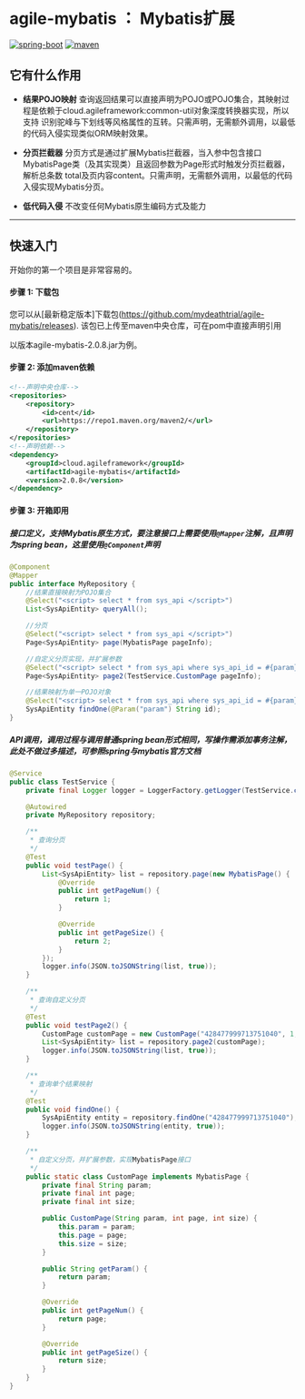 # agile-mybatis ： Mybatis扩展
[![spring-boot](https://img.shields.io/badge/Spring--boot-LATEST-green)](https://img.shields.io/badge/spring-LATEST-green)
[![maven](https://img.shields.io/badge/build-maven-green)](https://img.shields.io/badge/build-maven-green)
## 它有什么作用

* **结果POJO映射**
查询返回结果可以直接声明为POJO或POJO集合，其映射过程是依赖于cloud.agileframework:common-util对象深度转换器实现，所以支持
识别驼峰与下划线等风格属性的互转。只需声明，无需额外调用，以最低的代码入侵实现类似ORM映射效果。

* **分页拦截器**
分页方式是通过扩展Mybatis拦截器，当入参中包含接口MybatisPage类（及其实现类）且返回参数为Page<T>形式时触发分页拦截器，解析总条数
total及页内容content。只需声明，无需额外调用，以最低的代码入侵实现Mybatis分页。

* **低代码入侵**
不改变任何Mybatis原生编码方式及能力
-------
## 快速入门
开始你的第一个项目是非常容易的。

#### 步骤 1: 下载包
您可以从[最新稳定版本]下载包(https://github.com/mydeathtrial/agile-mybatis/releases).
该包已上传至maven中央仓库，可在pom中直接声明引用

以版本agile-mybatis-2.0.8.jar为例。
#### 步骤 2: 添加maven依赖
```xml
<!--声明中央仓库-->
<repositories>
    <repository>
        <id>cent</id>
        <url>https://repo1.maven.org/maven2/</url>
    </repository>
</repositories>
<!--声明依赖-->
<dependency>
    <groupId>cloud.agileframework</groupId>
    <artifactId>agile-mybatis</artifactId>
    <version>2.0.8</version>
</dependency>
```
#### 步骤 3: 开箱即用
##### 接口定义，支持Mybatis原生方式，要注意接口上需要使用`@Mapper`注解，且声明为spring bean，这里使用`@Component`声明
```java
@Component
@Mapper
public interface MyRepository {
    //结果直接映射为POJO集合
    @Select("<script> select * from sys_api </script>")
    List<SysApiEntity> queryAll();

    //分页
    @Select("<script> select * from sys_api </script>")
    Page<SysApiEntity> page(MybatisPage pageInfo);

    //自定义分页实现，并扩展参数
    @Select("<script> select * from sys_api where sys_api_id = #{param}</script>")
    Page<SysApiEntity> page2(TestService.CustomPage pageInfo);

    //结果映射为单一POJO对象
    @Select("<script> select * from sys_api where sys_api_id = #{param}</script>")
    SysApiEntity findOne(@Param("param") String id);
}
```
##### API调用，调用过程与调用普通spring bean形式相同，写操作需添加事务注解，此处不做过多描述，可参照spring与mybatis官方文档
```java
@Service
public class TestService {
    private final Logger logger = LoggerFactory.getLogger(TestService.class);

    @Autowired
    private MyRepository repository;

    /**
     * 查询分页
     */
    @Test
    public void testPage() {
        List<SysApiEntity> list = repository.page(new MybatisPage() {
            @Override
            public int getPageNum() {
                return 1;
            }

            @Override
            public int getPageSize() {
                return 2;
            }
        });
        logger.info(JSON.toJSONString(list, true));
    }

    /**
     * 查询自定义分页
     */
    @Test
    public void testPage2() {
        CustomPage customPage = new CustomPage("428477999713751040", 1, 2);
        List<SysApiEntity> list = repository.page2(customPage);
        logger.info(JSON.toJSONString(list, true));
    }

    /**
     * 查询单个结果映射
     */
    @Test
    public void findOne() {
        SysApiEntity entity = repository.findOne("428477999713751040");
        logger.info(JSON.toJSONString(entity, true));
    }

    /**
     * 自定义分页，并扩展参数，实现MybatisPage接口
     */
    public static class CustomPage implements MybatisPage {
        private final String param;
        private final int page;
        private final int size;

        public CustomPage(String param, int page, int size) {
            this.param = param;
            this.page = page;
            this.size = size;
        }

        public String getParam() {
            return param;
        }

        @Override
        public int getPageNum() {
            return page;
        }

        @Override
        public int getPageSize() {
            return size;
        }
    }
}
```